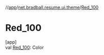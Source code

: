 //[app](../../index.md)/[net.bradball.resume.ui.theme](index.md)/[Red_100](-red_100.md)

# Red_100

[app]\
val [Red_100](-red_100.md): Color
